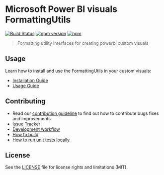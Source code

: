 # Microsoft Power BI visuals FormattingUtils
[![Build Status](https://travis-ci.org/Microsoft/powerbi-visuals-utils-formattingutils.svg?branch=master)](https://travis-ci.org/Microsoft/powerbi-visuals-utils-formattingutils) [![npm version](https://img.shields.io/npm/v/powerbi-visuals-utils-formattingutils.svg)](https://www.npmjs.com/package/powerbi-visuals-utils-formattingutils) [![npm](https://img.shields.io/npm/dm/powerbi-visuals-utils-formattingutils.svg)](https://www.npmjs.com/package/powerbi-visuals-utils-formattingutils)

> Formatting utility interfaces for creating powerbi custom visuals

## Usage
Learn how to install and use the FormattingUtils in your custom visuals:
* [Installation Guide](./docs/usage/installation-guide.md)
* [Usage Guide](./docs/usage/usage-guide.md)

## Contributing
* Read our [contribution guideline](./CONTRIBUTING.md) to find out how to contribute bugs fixes and improvements
* [Issue Tracker](https://github.com/Microsoft/powerbi-visuals-utils-formattingutils/issues)
* [Development workflow](./docs/dev/development-workflow.md)
* [How to build](./docs/dev/development-workflow.md#how-to-build)
* [How to run unit tests locally](./docs/dev/development-workflow.md#how-to-run-unit-tests-locally)

## License
See the [LICENSE](./LICENSE) file for license rights and limitations (MIT).
